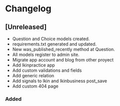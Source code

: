 # Changelog

## [Unreleased]

- Question and Choice models created.
- requirements.txt generated and updated.
- New was_published_recently method at Question.
- All models register to admin site.
- Migrate app account and blog from other proyect
- Add lkinpractice app
- Add custom validations and fields
- Add generic relation
- Add signals to lkin and lkinbusiness post_save
- Add custom 404 page

### Added
